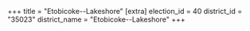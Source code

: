 +++
title = "Etobicoke--Lakeshore"
[extra]
election_id = 40
district_id = "35023"
district_name = "Etobicoke--Lakeshore"
+++
